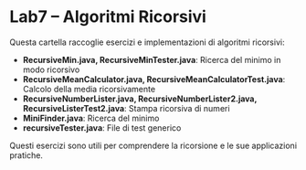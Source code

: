 # Lab7 – Algoritmi Ricorsivi

Questa cartella raccoglie esercizi e implementazioni di algoritmi ricorsivi:

- **RecursiveMin.java, RecursiveMinTester.java**: Ricerca del minimo in modo ricorsivo
- **RecursiveMeanCalculator.java, RecursiveMeanCalculatorTest.java**: Calcolo della media ricorsivamente
- **RecursiveNumberLister.java, RecursiveNumberLister2.java, RecursiveListerTest2.java**: Stampa ricorsiva di numeri
- **MiniFinder.java**: Ricerca del minimo
- **recursiveTester.java**: File di test generico

Questi esercizi sono utili per comprendere la ricorsione e le sue applicazioni pratiche.
